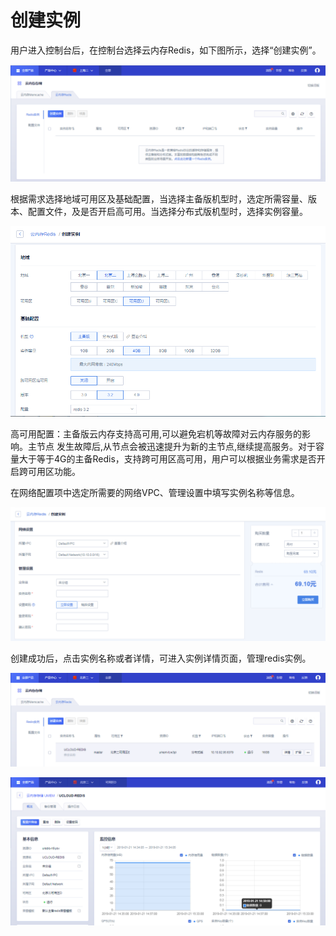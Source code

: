 # 创建实例



用户进入控制台后，在控制台选择云内存Redis，如下图所示，选择“创建实例”。

![image](/images/redisv401.png)

根据需求选择地域可用区及基础配置，当选择主备版机型时，选定所需容量、版本、配置文件，及是否开启高可用。当选择分布式版机型时，选择实例容量。

![image](/images/redis01.png)

高可用配置：主备版云内存支持高可用,可以避免宕机等故障对云内存服务的影响。主节点
发生故障后,从节点会被迅速提升为新的主节点,继续提高服务。对于容量大于等于4G的主备Redis，支持跨可用区高可用，用户可以根据业务需求是否开启跨可用区功能。

在网络配置项中选定所需要的网络VPC、管理设置中填写实例名称等信息。

![image](/images/redis02.png)

创建成功后，点击实例名称或者详情，可进入实例详情页面，管理redis实例。

![image](/images/redisv402.png)

![image](/images/redisv403.png)
